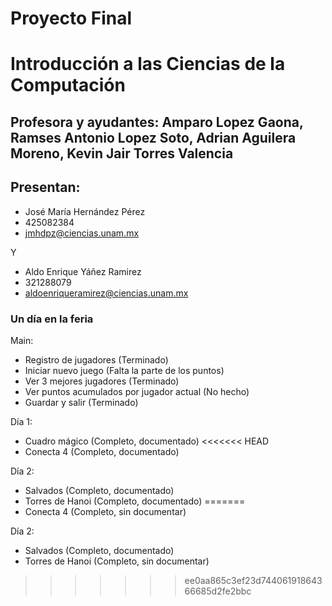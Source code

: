 # Proyecto Final
# Introducción a las Ciencias de la Computación
## Profesora y ayudantes: Amparo Lopez Gaona, Ramses Antonio Lopez Soto, Adrian Aguilera Moreno, Kevin Jair Torres Valencia
## Presentan: 
- José María Hernández Pérez
- 425082384
- jmhdpz@ciencias.unam.mx

Y

- Aldo Enrique Yáñez Ramirez
- 321288079
- aldoenriqueramirez@ciencias.unam.mx

### Un día en la feria
Main:
- Registro de jugadores (Terminado)
- Iniciar nuevo juego (Falta la parte de los puntos)
- Ver 3 mejores jugadores (Terminado)
- Ver puntos acumulados por jugador actual (No hecho)
- Guardar y salir (Terminado)

Día 1:
- Cuadro mágico (Completo, documentado)
<<<<<<< HEAD
- Conecta 4 (Completo, documentado)

Día 2:
- Salvados (Completo, documentado)
- Torres de Hanoi (Completo, documentado)
=======
- Conecta 4 (Completo, sin documentar)

Día 2:
- Salvados (Completo, documentado)
- Torres de Hanoi (Completo, sin documentar)
>>>>>>> ee0aa865c3ef23d74406191864366685d2fe2bbc
